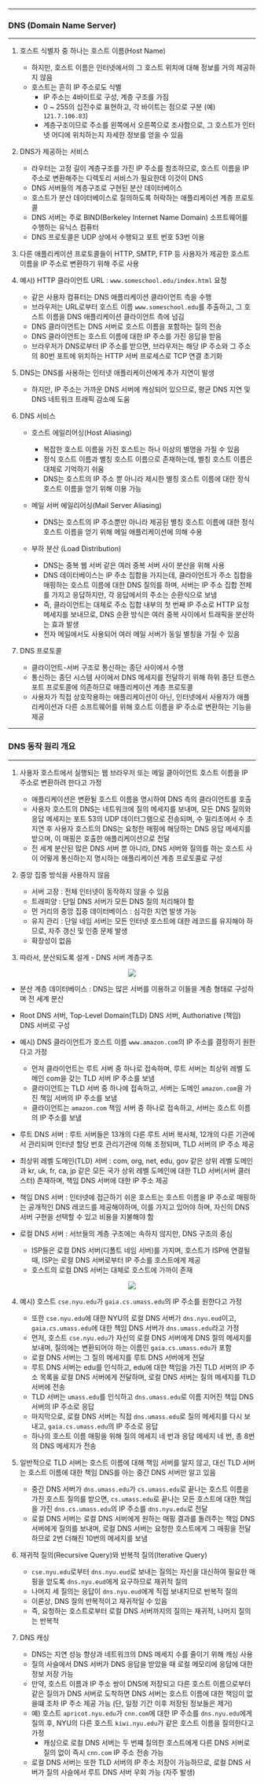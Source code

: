 -----
### DNS (Domain Name Server)
-----
1. 호스트 식별자 중 하나는 호스트 이름(Host Name)
   - 하지만, 호스트 이름은 인터넷에서의 그 호스트 위치에 대해 정보를 거의 제공하지 않음
   - 호스트는 흔히 IP 주소로도 식별
     + IP 주소는 4바이트로 구성, 계층 구조를 가짐
     + 0 ~ 255의 십진수로 표현하고, 각 바이트는 점으로 구분 (예) ```121.7.106.83```)
     + 계층구조이므로 주소를 왼쪽에서 오른쪽으로 조사함으로, 그 호스트가 인터넷 어디에 위치하는지 자세한 정보를 얻을 수 있음

2. DNS가 제공하는 서비스
   - 라우터는 고정 길이 계층구조를 가진 IP 주소를 참조하므로, 호스트 이름을 IP 주소로 변환해주는 디렉토리 서비스가 필요한데 이것이 DNS
   - DNS 서버들의 계층구조로 구현된 분산 데이터베이스
   - 호스트가 분산 데이터베이스로 질의하도록 허락하는 애플리케이션 계층 프로토콜
   - DNS 서버는 주로 BIND(Berkeley Internet Name Domain) 소프트웨어를 수행하는 유닉스 컴퓨터
   - DNS 프로토콜은 UDP 상에서 수행되고 포트 번호 53번 이용

3. 다른 애플리케이션 프로토콜들이 HTTP, SMTP, FTP 등 사용자가 제공한 호스트 이름을 IP 주소로 변환하기 위해 주로 사용
4. 예시) HTTP 클라이언트 URL : ```www.someschool.edu/index.html``` 요청
   - 같은 사용자 컴퓨터는 DNS 애플리케이션 클라이언트 측을 수행
   - 브라우저는 URL로부터 호스트 이름 ```www.someschool.edu```를 추출하고, 그 호스트 이름을 DNS 애플리케이션 클라이언트 측에 넘김
   - DNS 클라이언트는 DNS 서버로 호스트 이름을 포함하는 질의 전송
   - DNS 클라이언트는 호스트 이름에 대한 IP 주소를 가진 응답을 받음
   - 브라우저가 DNS로부터 IP 주소를 받으면, 브라우저는 해당 IP 주소와 그 주소의 80번 포트에 위치하는 HTTP 서버 프로세스로 TCP 연결 초기화

5. DNS는  DNS를 사용하는 인터넷 애플리케이션에게 추가 지연이 발생
   - 하지만, IP 주소는 가까운 DNS 서버에 캐싱되어 있으므로, 평균 DNS 지연 및 DNS 네트워크 트래픽 감소에 도움

6. DNS 서비스
   - 호스트 에일리어싱(Host Aliasing)
     + 복잡한 호스트 이름을 가진 호스트는 하나 이상의 별명을 가질 수 있음
     + 정식 호스트 이름과 별칭 호스트 이름으로 존재하는데, 별칭 호스트 이름은 대체로 기억하기 쉬움
     + DNS는 호스트의 IP 주소 뿐 아니라 제시한 별칭 호스트 이름에 대한 정식 호스트 이름을 얻기 위해 이용 가능

   - 메일 서버 에일리어싱(Mail Server Aliasing)
     + DNS는 호스트의 IP 주소뿐만 아니라 제공된 별칭 호스트 이름에 대한 정식 호스트 이름을 얻기 위해 메일 애플리케이션에 의해 수용

   - 부하 분산 (Load Distribution)
     + DNS는 중복 웹 서버 같은 여러 중복 서버 사이 분산을 위해 사용
     + DNS 데이터베이스는 IP 주소 집합을 가지는데, 클라이언트가 주소 집합을 매핑하는 호스트 이름에 대한 DNS 질의를 하며, 서버는 IP 주소 집합 전체를 가지고 응답하지만, 각 응답에서의 주소는 순환식으로 보냄
     + 즉, 클라이언트는 대체로 주소 집합 내부의 첫 번째 IP 주소로 HTTP 요청 메세지를 보내므로, DNS 순환 방식은 여러 중복 사이에서 트래픽을 분산하는 효과 발생
     + 전자 메일에서도 사용되어 여러 메일 서버가 동일 별칭을 가질 수 있음
    
7. DNS 프로토콜
   - 클라이언트-서버 구조로 통신하는 종단 사이에서 수행
   - 통신하는 종단 시스템 사이에서 DNS 메세지를 전달하기 위해 하위 종단 트랜스포트 프로토콜에 의존하므로 애플리케이션 계층 프로토콜
   - 사용자가 직접 상호작용하는 애플리케이션이 아닌, 인터넷에서 사용자가 애플리케이션과 다른 소프트웨어를 위해 호스트 이름을 IP 주소로 변환하는 기능을 제공

-----
### DNS 동작 원리 개요
-----
1. 사용자 호스트에서 실행되는 웹 브라우저 또는 메일 클아이언트 호스트 이름을 IP 주소로 변환하려 한다고 가정
   - 애플리케이션은 변환될 호스트 이름을 명시하여 DNS 측의 클라이언트를 호출
   - 사용자 호스트의 DNS는 네트워크에 질의 메세지를 보내며, 모든 DNS 질의와 응답 메세지는 포트 53의 UDP 데이터그램으로 전송되며, 수 밀리초에서 수 초 지연 후 사용자 호스트의 DNS는 요청한 매핑에 해당하는 DNS 응답 메세지를 받으며, 이 매핑은 호출한 애플리케이션으로 전달
   - 전 세계 분산된 많은 DNS 서버 뿐 아니라, DNS 서버와 질의를 하는 호스트 사이 어떻게 통신하는지 명시하는 애플리케이션 계층 프로토콜로 구성

2. 중앙 집중 방식을 사용하지 않음
   - 서버 고장 : 전체 인터넷이 동작하지 않을 수 있음
   - 트래피양 : 단일 DNS 서버가 모든 DNS 질의 처리해야 함
   - 먼 거리의 중앙 집중 데이터베이스 : 심각한 지연 발생 가능
   - 유지 관리 : 단일 네임 서버는 모든 인터넷 호스트에 대한 레코드를 유지해야 하므로, 자주 갱신 및 인증 문제 발생
   - 확장성이 없음

3. 따라서, 분산되도록 설계 - DNS 서버 계층구조
<div align="center">
<img src="https://github.com/user-attachments/assets/c3cea54f-d8fe-468a-9bd0-3e8676c9282c">
</div>

   - 분산 계층 데이터베이스 : DNS는 많은 서버를 이용하고 이들을 계층 형태로 구성하며 전 세계 분산
   - Root DNS 서버, Top-Level Domain(TLD) DNS 서버, Authoriative (책임) DNS 서버로 구성
   - 예시) DNS 클라이언트가 호스트 이름 ```www.amazon.com```의 IP 주소를 결정하기 원한다고 가정
     + 먼저 클라이언트는 루트 서버 중 하나로 접속하며, 루트 서버는 최상위 레벨 도메인 com을 갖는 TLD 서버 IP 주소를 보냄
     + 클라이언트는 TLD 서버 중 하나에 접속하고, 서버는 도메인 ```amazon.com```을 가진 책임 서버의 IP 주소를 보냄
     + 클라이언트는 ```amazon.com``` 책임 서버 중 하나로 접속하고, 서버는 호스트 이름의 IP 주소를 보냄

   - 루트 DNS 서버 : 루트 서버들은 13개의 다른 루트 서버 복사체, 12개의 다른 기관에서 관리되며 인터넷 할당 번호 관리기관에 의해 조정되며, TLD 서버의 IP 주소 제공
   - 최상위 레벨 도메인(TLD) 서버 : com, org, net, edu, gov 같은 상위 레벨 도메인과 kr, uk, fr, ca, jp 같은 모든 국가 상위 레벨 도메인에 대한 TLD 서버(서버 클러스터) 존재하며, 책임 DNS 서버에 대한 IP 주소 제공
   - 책임 DNS 서버 : 인터넷에 접근하기 쉬운 호스트는 호스트 이름을 IP 주소로 매핑하는 공개적인 DNS 레코드를 제공해야하며, 이를 가지고 있어야 하며, 자신의 DNS 서버 구현을 선택할 수 있고 비용을 지불해야 함
   - 로컬 DNS 서버 : 서브들의 계층 구조에는 속하지 않지만, DNS 구조의 중심
     + ISP들은 로컬 DNS 서버(디폴트 네임 서버)를 가지며, 호스트가 ISP에 연결될 때, ISP는 로컬 DNS 서버로부터 IP 주소를 호스트에게 제공
     + 호스트의 로컬 DNS 서버는 대체로 호스트에 가까이 존재

<div align="center">
<img src="https://github.com/user-attachments/assets/754c98f0-34df-430f-a4a2-3d7533dd108a">
</div>

4. 예시) 호스트 ```cse.nyu.edu```가 ```gaia.cs.umass.edu```의 IP 주소를 원한다고 가정
   - 또한 ```cse.nyu.edu```에 대한 NYU의 로컬 DNS 서버가 ```dns.nyu.eud```이고, ```gaia.cs.umass.edu```에 대한 책임 DNS 서버가 ```dns.umass.edu```라고 가정
   - 먼저, 호스트 ```cse.nyu.edu```가 자신의 로컬 DNS 서버에게 DNS 질의 메세지를 보내며, 질의에는 변환되어야 하는 이름인 ```gaia.cs.umass.edu```가 포함
   - 로컬 DNS 서버는 그 질의 메세지를 루트 DNS 서버에게 전달
   - 루트 DNS 서버는 edu를 인식하고, edu에 대한 책임을 가진 TLD 서버의 IP 주소 목록을 로컬 DNS 서버에게 전달하며, 로컬 DNS 서버는 질의 메세지를 TLD 서버에 전송
   - TLD 서버는 ```umass.edu```를 인식하고 ```dns.umass.edu```로 이름 지어진 책임 DNS 서버의 IP 주소로 응답
   - 마지막으로, 로컬 DNS 서버는 직접 ```dns.umass.edu```로 질의 메세지를 다시 보내고, ```gaia.cs.umass.edu```의 IP 주소로 응답
   - 하나의 호스트 이름 매핑을 위해 질의 메세지 네 번과 응답 메세지 네 번, 총 8번의 DNS 메세지가 전송

5. 일반적으로 TLD 서버는 호스트 이름에 대해 책임 서버를 알지 않고, 대신 TLD 서버는 호스트 이름에 대한 책임 DNS를 아는 중간 DNS 서버만 알고 있음
   - 중간 DNS 서버가 ```dns.umass.edu```가 ```cs.umass.edu```로 끝나는 호스트 이름을 가진 호스트 질의를 받으면, ```cs.umass.edu```로 끝나는 모든 호스트에 대한 책임을 가진 ```dns.cs.umass.edu```의 IP 주소를 ```dns.nyu.edu```로 전달
   - 로컬 DNS 서버는 로컬 DNS 서버에게 원하는 매핑 결과를 돌려주는 책임 DNS 서버에게 질의를 보내며, 로컬 DNS 서버는 요청한 호스트에게 그 매핑을 전달하므로 2번 더해진 10번의 메세지를 보냄

6. 재귀적 질의(Recursive Query)와 반복적 질의(Iterative Query)
   - ```cse.nyu.edu```로부터  ```dns.nyu.eud```로 보내는 질의는 자신을 대신하여 필요한 매핑을 얻도록  ```dns.nyu.eud```에게 요구하므로 재귀적 질의
   - 나머지 세 질의는 응답이  ```dns.nyu.eud```에게 직접 보내지므로 반복적 질의
   - 이론상, DNS 질의 반복적이고 재귀적일 수 있음
   - 즉, 요청하는 호스트로부터 로컬 DNS 서버까지의 질의는 재귀적, 나머지 질의는 반복적

7. DNS 캐싱
   - DNS는 지연 성능 향상과 네트워크의 DNS 메세지 수를 줄이기 위해 캐싱 사용
   - 질의 사슬에서 DNS 서버가 DNS 응답을 받았을 때 로컬 메모리에 응답에 대한 정보 저장 가능
   - 만약, 호스트 이름과 IP 주소 쌍이 DNS에 저장되고 다른 호스트 이름으로부터 같은 질의가 DNS 서버로 도착하면 DNS 서버는 호스트 이름에 대한 책임이 없을떄 조차 IP 주소 제공 가능 (단, 일정 기간 이후 저장된 정보들은 제거)
   - 예) 호스트 ```apricot.nyu.edu```가 ```cnn.com```에 대한 IP 주소를 ```dns.nyu.edu```에게 질의 후, NYU의 다른 호스트 ```kiwi.nyu.edu```가 같은 호스트 이름을 질의한다고 가정
     + 캐싱으로 로컬 DNS 서버는 두 번쨰 질의한 호스트에게 다른 DNS 서버로 질의 없이 즉시 ```cnn.com``` IP 주소 전송 가능
   - 로컬 DNS 서버는 또한 TLD 서버의 IP 주소 저장이 가능하므로, 로컬 DNS 서버가 질의 사슬에서 루트 DNS 서버 우회 가능 (자주 발생)
